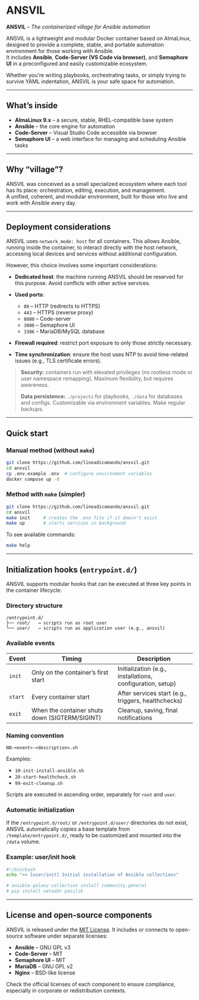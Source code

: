 # ANSVIL

**ANSVIL** – *The containerized village for Ansible automation*

ANSVIL is a lightweight and modular Docker container based on AlmaLinux, designed to provide a complete, stable, and portable automation environment for those working with Ansible.  
It includes **Ansible**, **Code-Server (VS Code via browser)**, and **Semaphore UI** in a preconfigured and easily customizable ecosystem.

Whether you're writing playbooks, orchestrating tasks, or simply trying to survive YAML indentation, ANSVIL is your safe space for automation.

---

## What’s inside

- **AlmaLinux 9.x** – a secure, stable, RHEL-compatible base system
- **Ansible** – the core engine for automation
- **Code-Server** – Visual Studio Code accessible via browser
- **Semaphore UI** – a web interface for managing and scheduling Ansible tasks

---

## Why “village”?

ANSVIL was conceived as a small specialized ecosystem where each tool has its place: orchestration, editing, execution, and management.  
A unified, coherent, and modular environment, built for those who live and work with Ansible every day.

---

## Deployment considerations

ANSVIL uses `network_mode: host` for all containers. This allows Ansible, running inside the container, to interact directly with the host network, accessing local devices and services without additional configuration.

However, this choice involves some important considerations:

- **Dedicated host**: the machine running ANSVIL should be reserved for this purpose. Avoid conflicts with other active services.
- **Used ports**:

  - `80` – HTTP (redirects to HTTPS)
  - `443` – HTTPS (reverse proxy)
  - `8080` – Code-server
  - `3000` – Semaphore UI
  - `3306` – MariaDB/MySQL database

- **Firewall required**: restrict port exposure to only those strictly necessary.
- **Time synchronization**: ensure the host uses NTP to avoid time-related issues (e.g., TLS certificate errors).

> **Security:** containers run with elevated privileges (no rootless mode or user namespace remapping). Maximum flexibility, but requires awareness.
>
> **Data persistence:** `./projects` for playbooks, `./data` for databases and configs. Customizable via environment variables. Make regular backups.

---

## Quick start

### Manual method (without `make`)

```bash
git clone https://github.com/lineadicomando/ansvil.git
cd ansvil
cp .env.example .env  # configure environment variables
docker compose up -d
````

### Method with `make` (simpler)

```bash
git clone https://github.com/lineadicomando/ansvil.git
cd ansvil
make init     # creates the .env file if it doesn't exist
make up       # starts services in background
```

To see available commands:

```bash
make help
```

---

## Initialization hooks (`entrypoint.d/`)

ANSVIL supports modular hooks that can be executed at three key points in the container lifecycle:

### Directory structure

```
/entrypoint.d/
├── root/   → scripts run as root user
└── user/   → scripts run as application user (e.g., ansvil)
```

### Available events

| Event   | Timing                                         | Description                                                |
| ------- | ---------------------------------------------- | ---------------------------------------------------------- |
| `init`  | Only on the container’s first start            | Initialization (e.g., installations, configuration, setup) |
| `start` | Every container start                          | After services start (e.g., triggers, healthchecks)        |
| `exit`  | When the container shuts down (SIGTERM/SIGINT) | Cleanup, saving, final notifications                       |

### Naming convention

```
NN-<event>-<description>.sh
```

Examples:

* `10-init-install-ansible.sh`
* `20-start-healthcheck.sh`
* `99-exit-cleanup.sh`

Scripts are executed in ascending order, separately for `root` and `user`.

### Automatic initialization

If the `/entrypoint.d/root/` or `/entrypoint.d/user/` directories do not exist, ANSVIL automatically copies a base template from `/template/entrypoint.d/`, ready to be customized and mounted into the `/data` volume.

### Example: user/init hook

```bash
#!/bin/bash
echo ">> [user/init] Initial installation of Ansible collections"

# ansible-galaxy collection install community.general
# pip install netaddr passlib
```

---

## License and open-source components

ANSVIL is released under the [MIT License](LICENSE).
It includes or connects to open-source software under separate licenses:

* **Ansible** – GNU GPL v3
* **Code-Server** – MIT
* **Semaphore UI** – MIT
* **MariaDB** – GNU GPL v2
* **Nginx** – BSD-like license

Check the official licenses of each component to ensure compliance, especially in corporate or redistribution contexts.